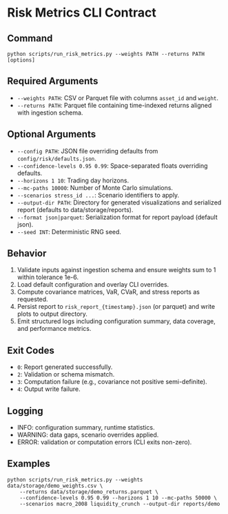 # Risk Metrics CLI Contract

## Command
`python scripts/run_risk_metrics.py --weights PATH --returns PATH [options]`

## Required Arguments
- `--weights PATH`: CSV or Parquet file with columns `asset_id` and `weight`.
- `--returns PATH`: Parquet file containing time-indexed returns aligned with ingestion schema.

## Optional Arguments
- `--config PATH`: JSON file overriding defaults from `config/risk/defaults.json`.
- `--confidence-levels 0.95 0.99`: Space-separated floats overriding defaults.
- `--horizons 1 10`: Trading day horizons.
- `--mc-paths 10000`: Number of Monte Carlo simulations.
- `--scenarios stress_id ...`: Scenario identifiers to apply.
- `--output-dir PATH`: Directory for generated visualizations and serialized report (defaults to data/storage/reports).
- `--format json|parquet`: Serialization format for report payload (default json).
- `--seed INT`: Deterministic RNG seed.

## Behavior
1. Validate inputs against ingestion schema and ensure weights sum to 1 within tolerance 1e-6.
2. Load default configuration and overlay CLI overrides.
3. Compute covariance matrices, VaR, CVaR, and stress reports as requested.
4. Persist report to `risk_report_{timestamp}.json` (or parquet) and write plots to output directory.
5. Emit structured logs including configuration summary, data coverage, and performance metrics.

## Exit Codes
- `0`: Report generated successfully.
- `2`: Validation or schema mismatch.
- `3`: Computation failure (e.g., covariance not positive semi-definite).
- `4`: Output write failure.

## Logging
- INFO: configuration summary, runtime statistics.
- WARNING: data gaps, scenario overrides applied.
- ERROR: validation or computation errors (CLI exits non-zero).

## Examples
```
python scripts/run_risk_metrics.py --weights data/storage/demo_weights.csv \
    --returns data/storage/demo_returns.parquet \
    --confidence-levels 0.95 0.99 --horizons 1 10 --mc-paths 50000 \
    --scenarios macro_2008 liquidity_crunch --output-dir reports/demo
```
